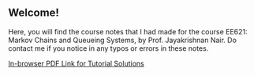 ## Welcome!
Here, you will find the course notes that I had made for the course EE621: Markov Chains and Queueing Systems, by Prof. Jayakrishnan Nair. Do contact me if you notice in any typos or errors in these notes. 


[In-browser PDF Link for Tutorial Solutions](https://ishankapnadak.github.io/MA109/Markov_Chains_and_Queueing_Systems.pdf)
